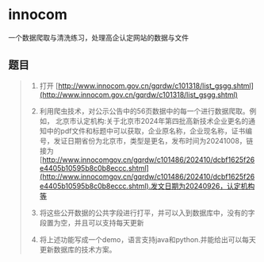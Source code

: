 # innocom

一个数据爬取与清洗练习，处理高企认定网站的数据与文件

## 题目

> 1. 打开 [http://www.innocom.gov.cn/gqrdw/c101318/list_gsgg.shtml](http://www.innocom.gov.cn/gqrdw/c101318/list_gsgg.shtml)
>  
> 2. 利用爬虫技术，对公示公告中的56页数据中的每一个进行数据爬取。例如， 北京市认定机构:关于北京市2024年第四批高新技术企业更名的通知中的pdf文件和标题中可以获取，企业原名称，企业现名称，证书编号，发证日期省份为北京市，类型是更名，发布时间为20241008，链接为[http://www.innocomgov.cn/gqrdw/c101486/202410/dcbf1625f26e4405b10595b8c0b8eccc.shtml](http://www.innocomgov.cn/gqrdw/c101486/202410/dcbf1625f26e4405b10595b8c0b8eccc.shtml).发文日期为20240926，认定机构等
>  
> 3. 将这些公开数据的公共字段进行打平，并可以入到数据库中，没有的字段置为空，并且可以支持每天更新
>  
> 4. 将上述功能写成一个demo，语言支持java和python.并能给出可以每天更新数据库的技术方案。
